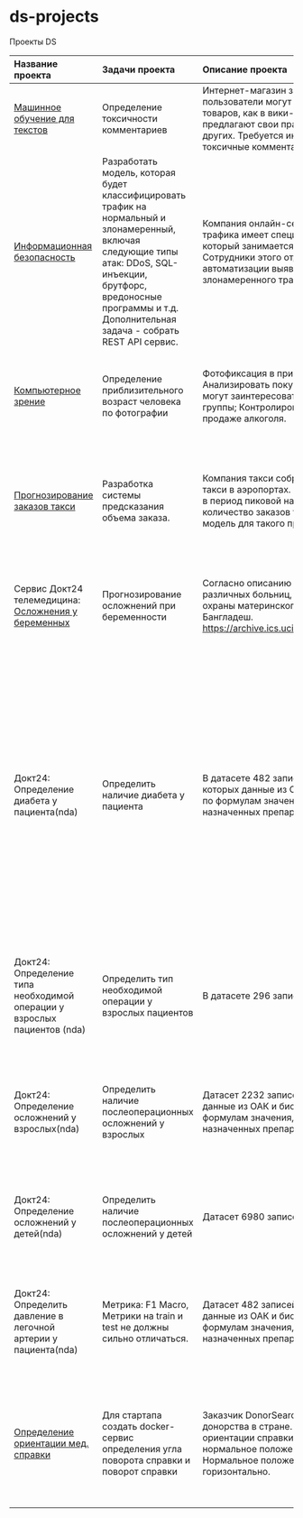 # ds-projects
Проекты DS



|Название проекта             |Задачи проекта                              |Описание проекта    |Ключевые слова| Выводы, статус проекта|
|:----------------------------|:-------------------------------------------|:------------------------------------------------------|:-------------|:-----------------|
|[Машинное обучение для текстов](https://github.com/Nataly-nb/ds-projects/blob/main/%D0%9C%D0%B0%D1%88%D0%B8%D0%BD%D0%BD%D0%BE%D0%B5%20%D0%BE%D0%B1%D1%83%D1%87%D0%B5%D0%BD%D0%B8%D0%B5%20%D0%B4%D0%BB%D1%8F%20%D1%82%D0%B5%D0%BA%D1%81%D1%82%D0%BE%D0%B2/%D0%9C%D0%B0%D1%88%D0%B8%D0%BD%D0%BD%D0%BE%D0%B5%20%D0%BE%D0%B1%D1%83%D1%87%D0%B5%D0%BD%D0%B8%D0%B5%20%D0%B4%D0%BB%D1%8F%20%D1%82%D0%B5%D0%BA%D1%81%D1%82%D0%BE%D0%B2.ipynb)| Определение токсичности комментариев|Интернет-магазин запускает новый сервис. Теперь пользователи могут редактировать и дополнять описания товаров, как в вики-сообществах. То есть клиенты предлагают свои правки и комментируют изменения других. Требуется инструмент, который будет искать токсичные комментарии и отправлять их на модерацию.|Обработка естественного языка, NLP, nltk, tf-idf| Найдена модель со значением метрики качества F1 >= 0.75: Логистическая регрессия|
|[Информационная безопасность](https://github.com/Nataly-nb/ds-projects/tree/main/Info%20Security)|Разработать модель, которая будет классифицировать трафик на нормальный и злонамеренный, включая следующие типы атак: DDoS, SQL-инъекции, брутфорс, вредоносные программы и т.д. Дополнительная задача - собрать REST API сервис.|Компания онлайн-сервис с высоким уровнем входящего трафика имеет специализированный отдел безопасности, который занимается фильтрацией и анализом трафика. Сотрудники этого отдела обратились за помощью в автоматизации выявления аномального и злонамеренного трафика.|Pandas, Numpy, REST API|Найдена модель с максимальной метрикой Accuracy = 0.9966 - RandomForestClassifier|
|[Компьютерное зрение](https://github.com/Nataly-nb/ds-projects/tree/main/%D0%9A%D0%BE%D0%BC%D0%BF%D1%8C%D1%8E%D1%82%D0%B5%D1%80%D0%BD%D0%BE%D0%B5%20%D0%B7%D1%80%D0%B5%D0%BD%D0%B8%D0%B5) |Определение приблизительного возраст человека по фотографии|Фотофиксация в прикассовой зоне поможет: Анализировать покупки и предлагать товары, которые могут заинтересовать покупателей этой возрастной группы; Контролировать добросовестность кассиров при продаже алкоголя.|CV,Машинное обучение, Keras|Получена модель с MAE = 7.11, что недостаточно точно для продажи алкоголя, но вполне достаточно для предложения товаров по возрастным группам.|
|[Прогнозирование заказов такси](https://github.com/Nataly-nb/ds-projects/blob/main/%D0%9F%D1%80%D0%BE%D0%B3%D0%BD%D0%BE%D0%B7%D0%B8%D1%80%D0%BE%D0%B2%D0%B0%D0%BD%D0%B8%D0%B5_%D0%B7%D0%B0%D0%BA%D0%B0%D0%B7%D0%BE%D0%B2_%D1%82%D0%B0%D0%BA%D1%81%D0%B8/15_%D0%9F%D1%80%D0%BE%D0%B3%D0%BD%D0%BE%D0%B7%D0%B8%D1%80%D0%BE%D0%B2%D0%B0%D0%BD%D0%B8%D0%B5_%D0%B7%D0%B0%D0%BA%D0%B0%D0%B7%D0%BE%D0%B2_%D1%82%D0%B0%D0%BA%D1%81%D0%B8.ipynb)|Разработка системы предсказания объема заказа.|Компания такси собрала исторические данные о заказах такси в аэропортах. Чтобы привлекать больше водителей в период пиковой нагрузки, нужно спрогнозировать количество заказов такси на следующий час. Строится модель для такого предсказания.|временные ряды, регрессия, предсказания|Получена RMSE на тестовой выборке у CatBoostRegressor 40.22, значит можно использовать эту модель для прогнозирования количества заказов такси на следующий час.|
|Сервис Докт24 телемедицина:  [Осложнения у беременных](https://github.com/Nataly-nb/ds-projects/blob/main/Colab/Test_task_preg_risk_ipynb.ipynb)|Прогнозирование осложнений при беременности | Согласно описанию датасета, данные были собраны из различных больниц, общественных клиник и служб охраны материнского здоровья в сельских районах Бангладеш. https://archive.ics.uci.edu/dataset/863/maternal+health+risk |pandas, numpy, matplotlib, seaborn, sklearn, catboost|Наилучшую точность показала модель CatBoostClassifier - 83%. Наибольшее влияние на риск оказывает уровень глюкозы, наименьшее - температура. |
|Докт24: Определение диабета у пациента(nda)|Определить наличие диабета у пациента|В датасете 482 записей х 107 признаков, в числе которых данные из ОАК и биохимии крови, рассчитанные по формулам значения, данные о принимаемых/назначенных препаратах, поставленных диагнозах. |pandas, numpy, matplotlib, seaborn, phik, sklearn, catboost, lightgbm, xgboost|Обучены модели DecisionTreeClassifier, RandomForestClassifier, CatBoostClassifier, LGBMClassifier, XGBClassifier. Был создан пайплайн по скалированию, заполнению пропусков и кросс-валидации. Лучшую метрику F1 Macro на тестовой выборке показал CatBoost: 0.6923, RandomForest: 0.7429. 5 самых важных признаков для CatBoost: Глюкоза, Лимфоциты%, Гемоглобин, ЛПВП, АЛТ. Для RandomForest: Глюкоза, ИМТ, Лейкоциты, Мочевина, АЛТ.|
|Докт24: Определение типа необходимой операции у взрослых пациентов (nda)| Определить тип необходимой операции у взрослых пациентов|В датасете 296 записей х 24 признаков.|pandas, numpy, matplotlib, seaborn, phik, sklearn, catboost, lightgbm, xgboost|Обучены модели DecisionTreeClassifier, RandomForestClassifier, CatBoostClassifier, LGBMClassifier, XGBClassifier. Был создан пайплайн по скалированию, заполнению пропусков и кросс-валидации.|
|Докт24: Определение осложнений у взрослых(nda)|Определить наличие послеоперационных осложнений у взрослых|Датасет 2232 записей х 48 признаков, в числе которых данные из ОАК и биохимии крови, рассчитанные по формулам значения, данные о принимаемых/назначенных препаратах, поставленных диагнозах. |pandas, numpy, matplotlib, seaborn, phik, sklearn, catboost, lightgbm, xgboost|Обучены модели DecisionTreeClassifier, RandomForestClassifier, CatBoostClassifier, LGBMClassifier, XGBClassifier. Был создан пайплайн по скалированию, заполнению пропусков и кросс-валидации.|
|Докт24: Определение осложнений у детей(nda)|Определить наличие послеоперационных осложнений у детей|Датасет 6980 записей х 76 признаков|pandas, numpy, matplotlib, seaborn, phik, sklearn, catboost, lightgbm, xgboost|Обучены модели DecisionTreeClassifier, RandomForestClassifier, CatBoostClassifier, LGBMClassifier, XGBClassifier.|
|Докт24: Определить давление в легочной артерии у пациента(nda)|Метрика: F1 Macro, Метрики на train и test не должны сильно отличаться.|Датасет 482 записей х 187 признаков, в числе которых данные из ОАК и биохимии крови, рассчитанные по формулам значения, данные о принимаемых/назначенных препаратах, поставленных диагнозах. |pandas, numpy, matplotlib, seaborn, phik, sklearn, catboost, lightgbm, xgboost|Обучены модели DecisionTreeClassifier, RandomForestClassifier, CatBoostClassifier, LGBMClassifier, XGBClassifier. Был создан пайплайн по скалированию, заполнению пропусков и кросс-валидации.|
|[Определение ориентации мед. справки](https://github.com/Nataly-nb/ds-projects/tree/main/donorSearch_detect_orientation/app)|Для стартапа создать docker-сервис определения угла поворота справки и поворот справки|Заказчик DonorSearch - занимается развитием донорства в стране. Разработать модель определения ориентации справки и автоматического поворота ее в нормальное положение перед запуском сервиса OCR. Нормальное положение - текст на справке расположен горизонтально.|sklearn, catboost, PyTorch, FastAI, FastAPI, docker|Используя нейросетевую предобученную модель ResNet50 на 100 эпохах удалось добиться следующих метрик: accuracy=0.92, precision_score=0.93, recall_score=0.92, f1_score=0.92.|
